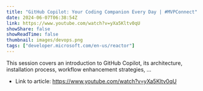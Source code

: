 ```yaml
---
title: "GitHub Copilot: Your Coding Companion Every Day | #MVPConnect"
date: 2024-06-07T06:38:54Z
link: https://www.youtube.com/watch?v=yXa5Kltv0qU
showShare: false
showReadTime: false
thumbnail: images/devops.png
tags: ["developer.microsoft.com/en-us/reactor"]
---
```

This session covers an introduction to GitHub Copilot, its architecture, installation process, workflow enhancement strategies, ...

- Link to article: https://www.youtube.com/watch?v=yXa5Kltv0qU